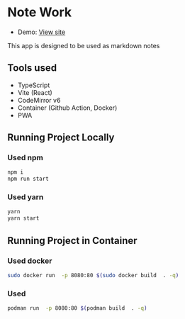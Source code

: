 # Note Work 

- Demo: [View site](https://weldone-dev.github.io/work-notes)

This app is designed to be used as markdown notes

## Tools used 
- TypeScript
- Vite (React)
- CodeMirror v6 
- Container (Github Action, Docker)
- PWA

## Running Project Locally
### Used npm
```bash
npm i
npm run start
```
### Used yarn
```bash
yarn
yarn start
```

## Running Project in Container
### Used docker
```bash 
sudo docker run  -p 8080:80 $(sudo docker build  . -q)
```
### Used
```bash
podman run  -p 8080:80 $(podman build  . -q)
```

